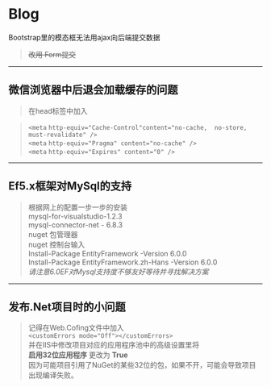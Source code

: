 

# Blog 

Bootstrap里的模态框无法用ajax向后端提交数据
  > ~~改用 Form提交~~
***
## 微信浏览器中后退会加载缓存的问题  
>在head标签中加入
 
 
 >`<meta`   `http-equiv="Cache-Control"content="no-cache,  no-store, must-revalidate" />`     
 `<meta` `http-equiv="Pragma" content="no-cache" />`  
`<meta` `http-equiv="Expires" content="0" />`  
   
***
## Ef5.x框架对MySql的支持  
>根据网上的配置一步一步的安装  
 mysql-for-visualstudio-1.2.3  
 mysql-connector-net - 6.8.3  
 nuget 包管理器  
 nuget 控制台输入  
Install-Package EntityFramework -Version 6.0.0  
Install-Package EntityFramework.zh-Hans -Version 6.0.0    
_请注意6.0EF对Mysql支持度不够友好等待并寻找解决方案_  
***
## 发布.Net项目时的小问题  
> 记得在Web.Cofing文件中加入      
    `<customErrors mode="Off"></customErrors>`  
  并在IIS中修改项目对应的应用程序池中的高级设置里将  
  **启用32位应用程序**  更改为 **True**  
  因为可能项目引用了NuGet的某些32位的包，如果不开，可能会导致项目出现编译失败。